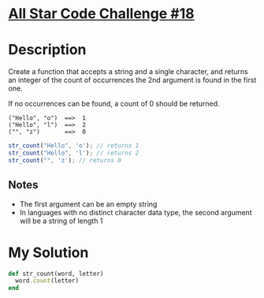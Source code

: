 # [All Star Code Challenge #18](https://www.codewars.com/kata/5865918c6b569962950002a1)

# Description
Create a function that accepts a string and a single character, and returns an integer of the count of occurrences the 
2nd argument is found in the first one.

If no occurrences can be found, a count of 0 should be returned.
```
("Hello", "o")  ==>  1
("Hello", "l")  ==>  2
("", "z")       ==>  0
```

```javascript
str_count("Hello", 'o'); // returns 1
str_count("Hello", 'l'); // returns 2
str_count("", 'z'); // returns 0
```

## Notes
* The first argument can be an empty string
* In languages with no distinct character data type, the second argument will be a string of length 1

# My Solution
```ruby
def str_count(word, letter)
  word.count(letter)
end
```
